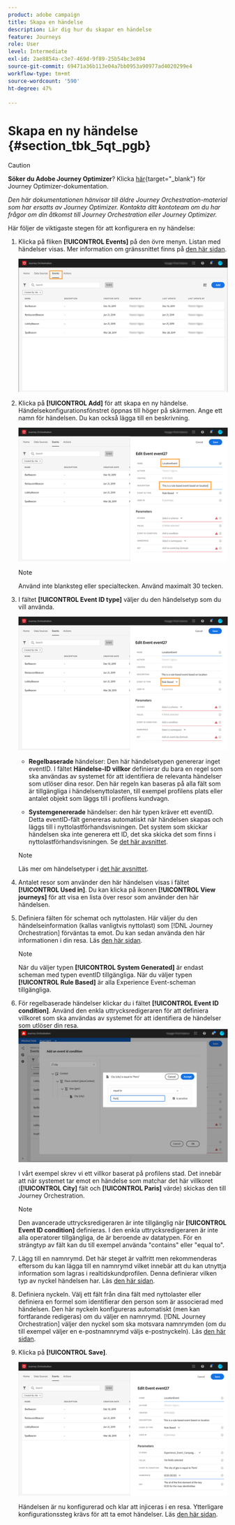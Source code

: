 ```yaml
---
product: adobe campaign
title: Skapa en händelse
description: Lär dig hur du skapar en händelse
feature: Journeys
role: User
level: Intermediate
exl-id: 2ae8854a-c3e7-469d-9f89-25b54bc3e894
source-git-commit: 69471a36b113e04a7bb0953a90977ad4020299e4
workflow-type: tm+mt
source-wordcount: '590'
ht-degree: 47%

---
```


# Skapa en ny händelse {#section_tbk_5qt_pgb}


>[!CAUTION]
>
>**Söker du Adobe Journey Optimizer**? Klicka [här](https://experienceleague.adobe.com/en/docs/journey-optimizer/using/ajo-home){target="_blank"} för Journey Optimizer-dokumentation.
>
>
>_Den här dokumentationen hänvisar till äldre Journey Orchestration-material som har ersatts av Journey Optimizer. Kontakta ditt kontoteam om du har frågor om din åtkomst till Journey Orchestration eller Journey Optimizer._


Här följer de viktigaste stegen för att konfigurera en ny händelse:

1. Klicka på fliken **[!UICONTROL Events]** på den övre menyn. Listan med händelser visas. Mer information om gränssnittet finns på [den här sidan](../about/user-interface.md).

   ![](../assets/journey5.png)

1. Klicka på **[!UICONTROL Add]** för att skapa en ny händelse. Händelsekonfigurationsfönstret öppnas till höger på skärmen. Ange ett namn för händelsen. Du kan också lägga till en beskrivning.

   ![](../assets/journey6.png)

   >[!NOTE]
   >
   >Använd inte blanksteg eller specialtecken. Använd maximalt 30 tecken.

1. I fältet **[!UICONTROL Event ID type]** väljer du den händelsetyp som du vill använda.

   ![](../assets/journey6bis.png)

   * **Regelbaserade** händelser: Den här händelsetypen genererar inget eventID. I fältet **Händelse-ID villkor** definierar du bara en regel som ska användas av systemet för att identifiera de relevanta händelser som utlöser dina resor. Den här regeln kan baseras på alla fält som är tillgängliga i händelsenyttolasten, till exempel profilens plats eller antalet objekt som läggs till i profilens kundvagn.

   * **Systemgenererade** händelser: den här typen kräver ett eventID. Detta eventID-fält genereras automatiskt när händelsen skapas och läggs till i nyttolastförhandsvisningen. Det system som skickar händelsen ska inte generera ett ID, det ska skicka det som finns i nyttolastförhandsvisningen. Se [det här avsnittet](../event/previewing-the-payload.md).

   >[!NOTE]
   >
   >Läs mer om händelsetyper i [det här avsnittet](../event/about-events.md).
1. Antalet resor som använder den här händelsen visas i fältet **[!UICONTROL Used in]**. Du kan klicka på ikonen **[!UICONTROL View journeys]** för att visa en lista över resor som använder den här händelsen.
1. Definiera fälten för schemat och nyttolasten. Här väljer du den händelseinformation (kallas vanligtvis nyttolast) som [!DNL Journey Orchestration] förväntas ta emot. Du kan sedan använda den här informationen i din resa. Läs [den här sidan](../event/defining-the-payload-fields.md).
   >[!NOTE]
   >
   >När du väljer typen **[!UICONTROL System Generated]** är endast scheman med typen eventID tillgängliga. När du väljer typen **[!UICONTROL Rule Based]** är alla Experience Event-scheman tillgängliga.

1. För regelbaserade händelser klickar du i fältet **[!UICONTROL Event ID condition]**. Använd den enkla uttrycksredigeraren för att definiera villkoret som ska användas av systemet för att identifiera de händelser som utlöser din resa.
   ![](../assets/alpha-event6.png)

   I vårt exempel skrev vi ett villkor baserat på profilens stad. Det innebär att när systemet tar emot en händelse som matchar det här villkoret (**[!UICONTROL City]** fält och **[!UICONTROL Paris]** värde) skickas den till Journey Orchestration.

   >[!NOTE]
   >
   >Den avancerade uttrycksredigeraren är inte tillgänglig när **[!UICONTROL Event ID condition]** definieras. I den enkla uttrycksredigeraren är inte alla operatorer tillgängliga, de är beroende av datatypen. För en strängtyp av fält kan du till exempel använda &quot;contains&quot; eller &quot;equal to&quot;.

1. Lägg till en namnrymd. Det här steget är valfritt men rekommenderas eftersom du kan lägga till en namnrymd vilket innebär att du kan utnyttja information som lagras i realtidskundprofilen. Denna definierar vilken typ av nyckel händelsen har. Läs [den här sidan](../event/selecting-the-namespace.md).
1. Definiera nyckeln. Välj ett fält från dina fält med nyttolaster eller definiera en formel som identifierar den person som är associerad med händelsen. Den här nyckeln konfigureras automatiskt (men kan fortfarande redigeras) om du väljer en namnrymd. [!DNL Journey Orchestration] väljer den nyckel som ska motsvara namnrymden (om du till exempel väljer en e-postnamnrymd väljs e-postnyckeln). Läs [den här sidan](../event/defining-the-event-key.md).
1. Klicka på **[!UICONTROL Save]**.

   ![](../assets/journey7.png)

   Händelsen är nu konfigurerad och klar att injiceras i en resa. Ytterligare konfigurationssteg krävs för att ta emot händelser. Läs [den här sidan](../event/additional-steps-to-send-events-to-journey-orchestration.md).
